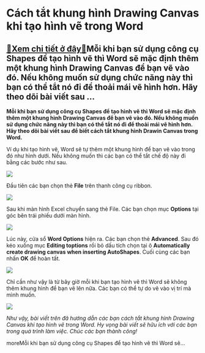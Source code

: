 Cách tắt khung hình Drawing Canvas khi tạo hình vẽ trong Word
=============================================================

[:gift:Xem chi tiết ở đây:gift:](https://hddtvn.com/cach-tat-khung-hinh-drawing-canvas-khi-tao-hinh-ve-trong-word/)Mỗi khi bạn sử dụng công cụ Shapes để tạo hình vẽ thì Word sẽ mặc định thêm một khung hình Drawing Canvas để bạn vẽ vào đó. Nếu không muốn sử dụng chức năng này thì bạn có thể tắt nó đi để thoải mái vẽ hình hơn. Hãy theo dõi bài viết sau …
-----------------------------------------------------------------------------------------------------------------------------------------------------------------------------------------------------------------------------------------------

**Mỗi khi bạn sử dụng công cụ Shapes để tạo hình vẽ thì Word sẽ mặc định thêm một khung hình Drawing Canvas để bạn vẽ vào đó. Nếu không muốn sử dụng chức năng này thì bạn có thể tắt nó đi để thoải mái vẽ hình hơn. Hãy theo dõi bài viết sau để biết cách tắt khung hình Drawin Canvas trong Word.**


Ví dụ khi tạo hình vẽ, Word sẽ tự thêm một khung hình để bạn vẽ vào trong đó như hình dưới. Nếu không muốn thì các bạn có thể tắt chế độ này đi bằng các bước như sau.


![](https://hddtvn.com/wp-content/uploads/2021/01/beaG9Cz.png)


Đầu tiên các bạn chọn thẻ **File** trên thanh công cụ ribbon.


![](https://hddtvn.com/wp-content/uploads/2021/01/rcHcLV9.png)


Sau khi màn hình Excel chuyển sang thẻ File. Các bạn chọn mục **Options** tại góc bên trái phiếu dưới màn hình.


![](https://hddtvn.com/wp-content/uploads/2021/01/s0Iuj46.png)


Lúc này, cửa sổ **Word Options** hiện ra. Các bạn chọn thẻ **Advanced**. Sau đó kéo xuống mục **Editing toptions** rồi bỏ dấu tích chọn tại ô **Automatically create drawing canvas when inserting AutoShapes**. Cuối cùng các bạn nhấn **OK** để hoàn tất.


![](https://hddtvn.com/wp-content/uploads/2021/01/KbPmAZu.png)


Chỉ cần như vậy là từ bây giờ mỗi khi bạn tạo hình vẽ thì Word sẽ không thêm khung hình để bạn vẽ lên nữa. Các bạn có thể tự do vẽ vào vị trí mà mình muốn.


![](https://hddtvn.com/wp-content/uploads/2021/01/j35fnDi.png)


*Như vậy, bài viết trên đã hướng dẫn các bạn cách tắt khung hình Drawing Canvas khi tạo hình vẽ trong Word. Hy vọng bài viết sẽ hữu ích với các bạn trong quá trình làm việc. Chúc các bạn thành công!*


moreMỗi khi bạn sử dụng công cụ Shapes để tạo hình vẽ thì Word sẽ…

